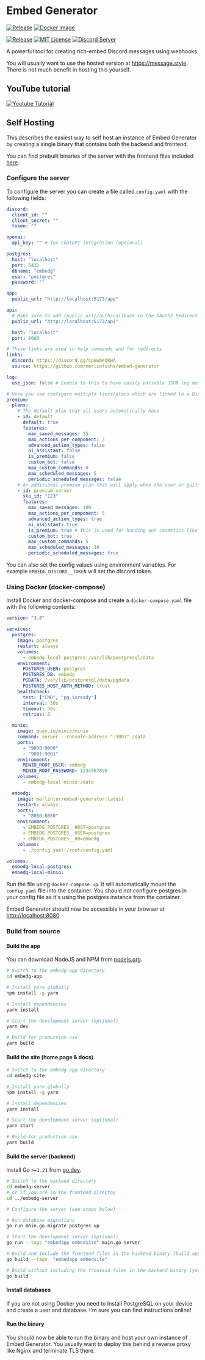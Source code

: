 # Embed Generator

[![Release](https://github.com/merlinfuchs/embed-generator/actions/workflows/release.yaml/badge.svg)](https://github.com/merlinfuchs/embed-generator/releases)
[![Docker image](https://github.com/merlinfuchs/embed-generator/actions/workflows/docker.yaml/badge.svg)](https://hub.docker.com/r/merlintor/embed-generator)

[![Release](https://img.shields.io/github/v/release/merlinfuchs/embed-generator)](https://github.com/merlinfuchs/embed-generator/releases/latest)
[![MIT License](https://img.shields.io/github/license/merlinfuchs/embed-generator)](LICENSE)
[![Discord Server](https://img.shields.io/discord/730045476459642900)](https://message.style/discord)

A powerful tool for creating rich-embed Discord messages using webhooks.

You will usually want to use the hosted version at https://message.style. There is not much benefit in hosting this
yourself.

## YouTube tutorial

[![Youtube Tutorial](./tutorial.png)](https://www.youtube.com/watch?v=DnFP0MRJPIg)

## Self Hosting

This describes the easiest way to self host an instance of Embed Generator by creating a single binary that contains
both the backend and frontend.

You can find prebuilt binaries of the server with the frontend files included [here](https://github.com/merlinfuchs/embed-generator/releases/latest).

### Configure the server

To configure the server you can create a file called `config.yaml` with the following fields:

```yaml
discord:
  client_id: ""
  client_secret: ""
  token: ""

openai:
  api_key: "" # for ChatGPT integration (optional)

postgres:
  host: "localhost"
  port: 5432
  dbname: "embedg"
  user: "postgres"
  password: ""

app:
  public_url: "http://localhost:5173/app"

api:
  # Make sure to add {public_url}/auth/callback to the OAuth2 Redirect URLs of your application in the Discord dev portal
  public_url: "http://localhost:5173/api"

  host: "localhost"
  port: 8080

# These links are used in help commands and for redirects
links:
  discord: https://discord.gg/CpHwbKQKHA
  source: https://github.com/merlinfuchs/embed-generator

log:
  use_json: false # Enable to this to have easily parsable JSON log messages (you usually don't want this)

# Here you can configure multiple tiers/plans which are linked to a Discord SKU
premium:
  plans:
    # The default plan that all users automatically have
    - id: default
      default: true
      features:
        max_saved_messages: 25
        max_actions_per_component: 2
        advanced_action_types: false
        ai_assistant: false
        is_premium: false
        custom_bot: false
        max_custom_commands: 0
        max_scheduled_messages: 5
        periodic_scheduled_messages: false
    # An additional premium plan that will apply when the user or guild has the SKU
    - id: premium_server
      sku_id: "123"
      features:
        max_saved_messages: 100
        max_actions_per_component: 5
        advanced_action_types: true
        ai_assistant: true
        is_premium: true # This is used for handing out cosmetics like a role on the support server
        custom_bot: true
        max_custom_commands: 5
        max_scheduled_messages: 10
        periodic_scheduled_messages: true
```

You can also set the config values using environment variables. For example `EMBEDG_DISCORD__TOKEN` will set the discord
token.

### Using Docker (docker-compose)

Install Docker and docker-compose and create a `docker-compose.yaml` file with the following contents:

```yaml
version: "3.8"

services:
  postgres:
    image: postgres
    restart: always
    volumes:
      - embedg-local-postgres:/var/lib/postgresql/data
    environment:
      POSTGRES_USER: postgres
      POSTGRES_DB: embedg
      PGDATA: /var/lib/postgresql/data/pgdata
      POSTGRES_HOST_AUTH_METHOD: trust
    healthcheck:
      test: ["CMD", "pg_isready"]
      interval: 30s
      timeout: 30s
      retries: 3

  minio:
    image: quay.io/minio/minio
    command: server --console-address ":9001" /data
    ports:
      - "9000:9000"
      - "9001:9001"
    environment:
      MINIO_ROOT_USER: embedg
      MINIO_ROOT_PASSWORD: 1234567890
    volumes:
      - embedg-local-minio:/data

  embedg:
    image: merlintor/embed-generator:latest
    restart: always
    ports:
      - "8080:8080"
    environment:
      - EMBEDG_POSTGRES__HOST=postgres
      - EMBEDG_POSTGRES__USER=postgres
      - EMBEDG_POSTGRES__DB=embedg
    volumes:
      - ./config.yaml:/root/config.yaml

volumes:
  embedg-local-postgres:
  embedg-local-minio:
```

Run the file using `docker-compose up`. It will automatically mount the `config.yaml` file into the container. You should not configure postgres in your config file as it's using the postgres instance from the container.

Embed Generator should now be accessible in your browser at [http://localhost:8080](http://localhost:8080).

### Build from source

#### Build the app

You can download NodeJS and NPM from [nodejs.org](https://nodejs.org/en/download/).

```sh
# Switch to the embedg-app directory
cd embedg-app

# Install yarn globally
npm install -g yarn

# Install dependencies
yarn install

# Start the development server (optional)
yarn dev

# Build for production use
yarn build
```

#### Build the site (home page & docs)

```sh
# Switch to the embedg-app directory
cd embedg-site

# Install yarn globally
npm install -g yarn

# Install dependencies
yarn install

# Start the development server (optional)
yarn start

# Build for production use
yarn build
```

#### Build the server (backend)

Install Go `>=1.21` from [go.dev](https://go.dev/doc/install).

```sh
# Switch to the backend directory
cd embedg-server
# or if you are in the frontend directoy
cd ../embedg-server

# Configure the server (see steps below)

# Run database migrations
go run main.go migrate postgres up

# Start the development server (optional)
go run --tags "embedapp embedsite" main.go server

# Build and include the frontend files in the backend binary (build app and site first)
go build --tags  "embedapp embedsite"

# Build without including the frontend files in the backend binary (you need to serve yourself)
go build
```

#### Install databases

If you are not using Docker you need to Install PostgreSQL on your device and create a user and database. I'm sure you can find instructions online!

#### Run the binary

You should now be able to run the binary and host your own instance of Embed Generator. You usually want to deploy this
behind a reverse proxy like Nginx and terminate TLS there.

